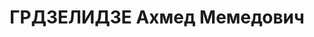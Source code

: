 ---
title: ГРДЗЕЛИДЗЕ Ахмед Мемедович
description: "Род. в 1908, Кобулетский район, г. Пинск (?) Аджария, грузин (аджарец).\
  \ Род занятий: до ареста работал управляющим сберкассами. \n  Осужден Тройкой при\
  \ НКВД ГССР 04.12.1937. Мера наказания: расстрел. Дата расстрела: 11.12.1937"
---